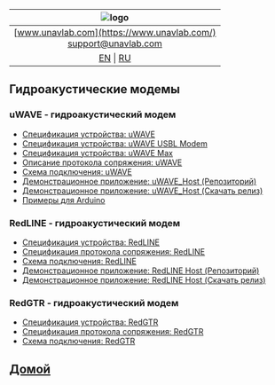 
| ![logo](https://ucnl.github.io/documentation/sm_logo.png) |
| :---: |
| [www.unavlab.com](https://www.unavlab.com/) <br/> [support@unavlab.com](mailto:support@unavlab.com) |
| [EN](README.md) \| [RU](README_RU.md) |

## Гидроакустические модемы
### uWAVE - гидроакустический модем
* [Спецификация устройства: uWAVE](https://ucnl.github.io/Docs/RU/Modems/uWAVE/uWAVE_Specification_ru.pdf)
* [Спецификация устройства: uWAVE USBL Modem](https://ucnl.github.io/Docs/RU/Modems/uWAVE/uWAVE_USBL_Modem_Specification_ru.pdf)
* [Спецификация устройства: uWAVE Max](https://ucnl.github.io/Docs/RU/Modems/uWAVE/uWAVE_Max_Specification_ru.pdf)
* [Описание протокола сопряжения: uWAVE](https://ucnl.github.io/Docs/RU/Modems/uWAVE/uWAVE_Protocol_Specification_ru.pdf)
* [Схема подключения: uWAVE](https://ucnl.github.io/Docs/EN/Modems/uWAVE/uWAVE_wiring_diagram_en.pdf)
* [Демонстрационное приложение: uWAVE_Host (Репозиторий)](https://github.com/ucnl/uWAVE_Host)
* [Демонстрационное приложение: uWAVE_Host (Скачать релиз)](https://github.com/ucnl/uWAVE_Host/releases/download/1.0/uWAVE_Host.zip)
* [Примеры для Arduino](https://github.com/ucnl/uWAVE_Arduino)

### RedLINE -  гидроакустический модем
* [Спецификация устройства: RedLINE](https://ucnl.github.io/Docs/RU/Modems/RedLINE/RedLINE_Specification_ru.pdf)
* [Спецификация протокола сопряжения: RedLINE](https://ucnl.github.io/Docs/RU/Modems/RedLINE/RedLINE_Protocol_Specification_ru.pdf)
* [Схема подключения: RedLINE](https://ucnl.github.io/Docs/RU/Modems/RedLINE/RedLINE_drawings_ru.png)
* [Демонстрационное приложение: RedLINE Host (Репозиторий)](https://github.com/ucnl/RedLINE_Host)
* [Демонстрационное приложение: RedLINE Host (Скачать релиз)](https://github.com/ucnl/RedLINE_Host/releases/download/1.0/RedLINE_Host.zip)

### RedGTR -  гидроакустический модем
* [Спецификация устройства: RedGTR](https://ucnl.github.io/Docs/RU/Modems/RedGTR/RedGTR_Specification_ru.pdf)
* [Спецификация протокола сопряжения: RedGTR](https://ucnl.github.io/Docs/RU/Modems/RedGTR/RedGTR_Protocol_Specification_ru.pdf)
* [Схема подключения: RedGTR](https://ucnl.github.io/Docs/RU/Modems/RedGTR/RedGTR_drawings_ru.png)

## [Домой](README_RU.md)
